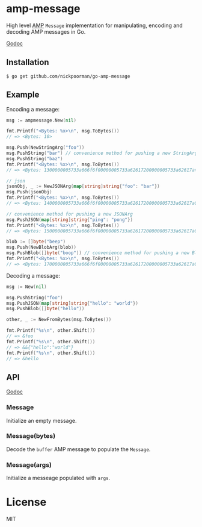 # amp-message

  High level [AMP](https://github.com/nickpoorman/go-amp) `Message` implementation for manipulating, encoding and decoding AMP messages in Go.

  [Godoc](https://godoc.org/github.com/nickpoorman/go-amp-message)

## Installation

```
$ go get github.com/nickpoorman/go-amp-message
```

## Example

  Encoding a message:

```go
msg := ampmessage.New(nil)

fmt.Printf("<Bytes: %x>\n", msg.ToBytes())
// => <Bytes: 10>

msg.Push(NewStringArg("foo"))
msg.PushString("bar") // convenience method for pushing a new StringArg
msg.PushString("baz")
fmt.Printf("<Bytes: %x>\n", msg.ToBytes())
// => <Bytes: 1300000005733a666f6f00000005733a62617200000005733a62617a>

// json
jsonObj, _ := NewJSONArg(map[string]string{"foo": "bar"})
msg.Push(jsonObj)
fmt.Printf("<Bytes: %x>\n", msg.ToBytes())
// => <Bytes: 1400000005733a666f6f00000005733a62617200000005733a62617a0000000f6a3a7b22666f6f223a22626172227d>

// convenience method for pushing a new JSONArg
msg.PushJSON(map[string]string{"ping": "pong"})
fmt.Printf("<Bytes: %x>\n", msg.ToBytes())
// => <Bytes: 1500000005733a666f6f00000005733a62617200000005733a62617a0000000f6a3a7b22666f6f223a22626172227d000000116a3a7b2270696e67223a22706f6e67227d>

blob := []byte("beep")
msg.Push(NewBlobArg(blob))
msg.PushBlob([]byte("boop")) // convenience method for pushing a new BlobArg
fmt.Printf("<Bytes: %x>\n", msg.ToBytes())
// => <Bytes: 1700000005733a666f6f00000005733a62617200000005733a62617a0000000f6a3a7b22666f6f223a22626172227d000000116a3a7b2270696e67223a22706f6e67 ... >
```

  Decoding a message:

```go
msg := New(nil)

msg.PushString("foo")
msg.PushJSON(map[string]string{"hello": "world"})
msg.PushBlob([]byte("hello"))

other, _ := NewFromBytes(msg.ToBytes())

fmt.Printf("%s\n", other.Shift())
// => &foo
fmt.Printf("%s\n", other.Shift())
// => &&{"hello":"world"}
fmt.Printf("%s\n", other.Shift())
// => &hello
```

## API

[Godoc](https://godoc.org/github.com/nickpoorman/go-amp-message)

### Message

  Initialize an empty message.

### Message(bytes)

  Decode the `buffer` AMP message to populate the `Message`.

### Message(args)

  Initialize a messeage populated with `args`.

# License

  MIT
